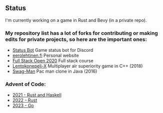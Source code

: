 <!--
**eero-lehtinen/eero-lehtinen** is a ✨ _special_ ✨ repository because its `README.md` (this file) appears on your GitHub profile.

Here are some ideas to get you started:

- 🔭 I’m currently working on ...
- 🌱 I’m currently learning ...
- 👯 I’m looking to collaborate on ...
- 🤔 I’m looking for help with ...
- 💬 Ask me about ...
- 📫 How to reach me: ...
- 😄 Pronouns: ...
- ⚡ Fun fact: ...
-->

## Status

I'm currently working on a game in Rust and Bevy (in a private repo).

### My repository list has a lot of forks for contributing or making edits for private projects, so here are the important ones:
- [Status Bot](https://github.com/eero-lehtinen/status-bot) Game status bot for Discord
- [eerolehtinen.fi](https://github.com/eero-lehtinen/eerolehtinen.fi) Personal website
- [Full Stack Open 2020](https://github.com/eero-lehtinen/full-stack-open-2020) Full stack course
- [Lentokonepeli-X](https://github.com/eero-lehtinen/lentokonepeli-x) Multiplayer air superiority game in C++ (2018)
- [Swag-Man](https://github.com/eero-lehtinen/swag-man) Pac man clone in Java (2016)

### Advent of Code:
- [2021 - Rust and Haskell](https://github.com/eero-lehtinen/advent-of-code-2021)
- [2022 - Rust](https://github.com/eero-lehtinen/advent-of-code-2022)
- [2023 - Go](https://github.com/eero-lehtinen/advent-of-code-2023)
